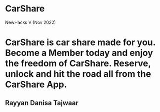 # CarShare
NewHacks V (Nov 2022)

# CarShare is car share made for you. Become a Member today and enjoy the freedom of CarShare. Reserve, unlock and hit the road all from the CarShare App.
## Rayyan Danisa Tajwaar
 